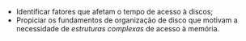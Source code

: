 - Identificar fatores que afetam o tempo de acesso à discos;
- Propiciar os fundamentos de organização de disco que motivam a necessidade de _estruturas complexas_ de acesso à memória.
